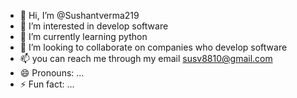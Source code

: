 - 👋 Hi, I’m @Sushantverma219
- 👀 I’m interested in develop software
- 🌱 I’m currently learning python
- 💞️ I’m looking to collaborate on companies who develop software 
- 📫  you can reach me through my email susv8810@gmail.com
- 😄 Pronouns: ...
- ⚡ Fun fact: ...

<!---
Sushantverma219/Sushantverma219 is a ✨ special ✨ repository because its `README.md` (this file) appears on your GitHub profile.
You can click the Preview link to take a look at your changes.
--->
